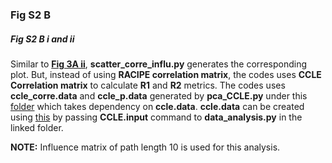### Fig S2 B

##### Fig S2 B i and ii

Similar to [**Fig 3A ii**](https://github.com/uday2607/CSB-SCLC/tree/master/Figures/Fig%203/Fig%203A/A%20ii), **scatter_corre_influ.py** generates the corresponding plot. But, instead of using **RACIPE correlation matrix**, the codes uses **CCLE Correlation matrix** to calculate **R1** and **R2** metrics. The codes uses **ccle_corre.data** and **ccle_p.data** generated by **pca_CCLE.py** under this [folder](https://github.com/uday2607/CSB-SCLC/tree/master/Figures/Fig%20S2/Fig%20S2%20A/A%20ii/ccle) which takes dependency on **ccle.data**. **ccle.data** can be created using [this](https://github.com/uday2607/CSB-SCLC/blob/master/Additional_Codes/BioData-Analysis/pickle_data.py) by passing **CCLE.input** command to **data_analysis.py** in the linked folder.

**NOTE:** Influence matrix of path length 10 is used for this analysis.
